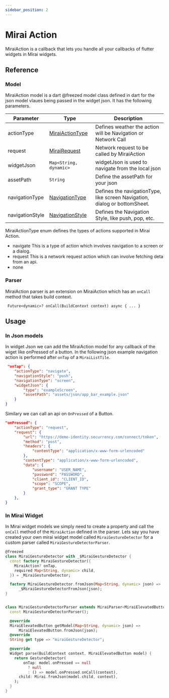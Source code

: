 ```yaml
---
sidebar_position: 2
---
```


# Mirai Action

MiraiAction is a callback that lets you handle all your callbacks of flutter widgets in Mirai widgets.

## Reference

### Model

MiraiAction model is a dart @freezed model class defined in dart for the json model vlaues being passed in the widget json. It has the following parameters. 


| Parameter       | Type                                            | Description                                                                |
| --------------- | ----------------------------------------------- | -------------------------------------------------------------------------- |
| actionType      | [MiraiActionType](/docs/basics/actions#model)   | Defines weather the action will be Navigation or Network Call              |
| request         | [MiraiRequest](/docs/basics/request)            | Network request to be called by MiraiAction                                |
| widgetJson      | `Map<String, dynamic>`                          | widgetJson is used to navigate from the local json                         |
| assetPath       | `String`                                        | Define the assetPath for your json                                         |
| navigationType  | [NavigationType](/docs/basics/navigation#model) | Defines the navigationType, like screen Navigation, dialog or bottomSheet. |
| navigationStyle | [NavigationStyle](/docs/basics/request#model)   | Defines the Navigation Style, like push, pop, etc.                         |


MiraiActionType enum defines the types of actions supported in Mirai Action.

- navigate 
    This is a type of action which involves navigation to a screen or a dialog.
- request 
    This is a network request action which can involve fetching deta from an api. 
- none 


### Parser 

MiraiAction parser is an extension on MiraiAction which has an `onCall` method that takes build context. 

```
 Future<dynamic>? onCall(BuildContext context) async { ... }
```

## Usage 

### In Json models 

In widget Json we can add the MiraiAction model for any callback of  the wiget like onPressed of a button. In the following json example navigation action is performed after `onTap` of a `MiraiListTile`.

```json
 "onTap": {
    "actionType": "navigate",
    "navigationStyle": "push",
    "navigationType": "screen",
    "widgetJson": {
        "type": "exampleScreen",
        "assetPath": "assets/json/app_bar_example.json"
    }
}
```

Similary we can call an api on `OnPressed` of a Button.

```json
"onPressed": {
    "actionType": "request",
    "request": {
        "url": "https://demo-identity.securrency.com/connect/token",
        "method": "post",
        "headers": {
            "contentType": "application/x-www-form-urlencoded"
        },
        "contentType": "application/x-www-form-urlencoded",
        "data": {
            "username": "USER_NAME",
            "password": "PASSWORD",
            "client_id": "CLIENT_ID",
            "scope": "SCOPE",
            "grant_type": "GRANT TYPE"
        }
    },
}
```


### In Mirai Widget 

In Mirai widget models we simply need to create a property and call the `onCall` method of the `MiraiAction` defined in the parser.
Lets say you have created your own mirai widget model called `MiraiGestureDetector` for a custom parser called `MiraiGestureDetectorParser`.


```dart
@freezed
class MiraiGestureDetector with _$MiraiGestureDetector {
  const factory MiraiGestureDetector({
    MiraiAction? onTap,
    required Map<String, dynamic> child,
  }) = _MiraiGestureDetector;

  factory MiraiGestureDetector.fromJson(Map<String, dynamic> json) =>
      _$MiraiGestureDetectorFromJson(json);
}

```


```dart

class MiraiGestureDetectorParser extends MiraiParser<MiraiElevatedButton> {
  const MiraiGestureDetectorParser();

  @override
  MiraiElevatedButton getModel(Map<String, dynamic> json) =>
      MiraiElevatedButton.fromJson(json);
  @override
  String get type => "miraiGestureDetector";

  @override
  Widget parse(BuildContext context, MiraiElevatedButton model) {
    return GestureDetector(
        onTap: model.onPressed == null
          ? null
          : () => model.onPressed.onCall(context),
      child: Mirai.fromJson(model.child, context),
    );
  }
}

```

